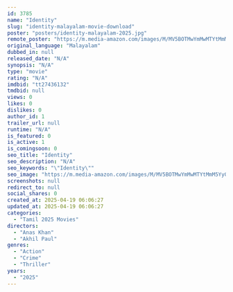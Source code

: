 ```yaml
---
id: 3785
name: "Identity"
slug: "identity-malayalam-movie-download"
poster: "posters/identity-malayalam-2025.jpg"
remote_poster: "https://m.media-amazon.com/images/M/MV5BOTMwYmMwMTYtMmM5Yy00MjFiLWJiYmUtYzJmNzlmZGE1MjYyXkEyXkFqcGc@._V1_SX300.jpg"
original_language: "Malayalam"
dubbed_in: null
released_date: "N/A"
synopsis: "N/A"
type: "movie"
rating: "N/A"
imdbid: "tt27436132"
tmdbid: null
views: 0
likes: 0
dislikes: 0
author_id: 1
trailer_url: null
runtime: "N/A"
is_featured: 0
is_active: 1
is_comingsoon: 0
seo_title: "Identity"
seo_description: "N/A"
seo_keywords: "\"Identity\""
seo_image: "https://m.media-amazon.com/images/M/MV5BOTMwYmMwMTYtMmM5Yy00MjFiLWJiYmUtYzJmNzlmZGE1MjYyXkEyXkFqcGc@._V1_SX300.jpg"
screenshots: null
redirect_to: null
social_shares: 0
created_at: 2025-04-19 06:06:27
updated_at: 2025-04-19 06:06:27
categories:
  - "Tamil 2025 Movies"
directors:
  - "Anas Khan"
  - "Akhil Paul"
genres:
  - "Action"
  - "Crime"
  - "Thriller"
years:
  - "2025"
---
```

